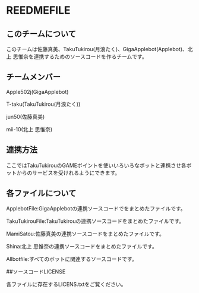 # REEDMEFILE
## このチームについて

このチームは佐藤真美、TakuTukirou(月浪たく)、GigaApplebot(Applebot)、北上 思惟奈を連携するためのソースコードを作るチームです。
## チームメンバー

Apple502j(GigaApplebot)

T-taku(TakuTukirou(月浪たく))

jun50(佐藤真美)

mii-10(北上 思惟奈)

## 連携方法

ここではTakuTukirouのGAMEポイントを使いいろいろなボットと連携させ各ボットからのサービスを受けれるようにできます。

## 各ファイルについて

ApplebotFile:GigaApplebotの連携ソースコードでをまとめたファイルです。

TakuTukirouFile:TakuTukirouの連携ソースコードをまとめたファイルです。

MamiSatou:佐藤真美の連携ソースコードをまとめたファイルです。

Shina:北上 思惟奈の連携ソースコードをまとめたファイルです。

Allbotfile:すべてのボットに関連するソースコードです。

##ソースコードLICENSE

各ファイルに存在するLICENS.txtをご覧ください。

